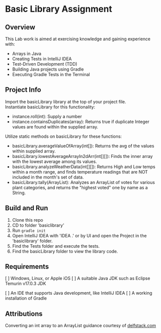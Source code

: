 # Basic Library Assignment

## Overview

This Lab work is aimed at exercising knowledge and gaining experience with:  

- Arrays in Java  
- Creating Tests in IntelliJ IDEA  
- Test-Driven Development (TDD)  
- Building Java projects using Gradle  
- Executing Gradle Tests in the Terminal  

## Project Info

Import the basicLibrary library at the top of your project file.  
Instantiate basicLibrary for this functionality:  

- instance.roll(int): Supply a number 
- instance.containsDuplicates(array): Returns true if duplicate Integer values are found within the supplied array.  

Utilize static methods on basicLibrary for these functions:  

- basicLibrary.averageValueOfArray(int[]): Returns the avg of the values within supplied array.  
- basicLibrary.lowestAverageArrayIn2dArr(int[][]): Finds the inner array with the lowest average among its values.  
- basicLibrary.analyzeWeatherData(int[][]): Returns High and Low temps within a month range, and finds temperature readings that are NOT included in the month's set of data.  
- basicLibrary.tally(ArrayList<String>): Analyzes an ArrayList of votes for various plant categories, and returns the "highest voted" one by name as a String.  

## Build and Run

1. Clone this repo  
2. CD to folder 'basiclibrary'
3. Run `gradle init`  
4. Open IntelliJ IDEA with 'IDEA .' or by UI and open the Project in the 'basiclibrary' folder.  
5. Find the Tests folder and execute the tests.  
6. Find the basicLibrary folder to view the library code.  

## Requirements

[ ] Windows, Linux, or Apple iOS
[ ] A suitable Java JDK such as Eclipse Temurin v17.0.3 JDK  

[ ] An IDE that supports Java development, like IntelliJ IDEA
[ ] A working installation of Gradle  

## Attributions

Converting an int array to an ArrayList guidance courtesy of [delfstack.com](https://www.delftstack.com/howto/java/convert-int-array-to-arraylist-java/)  

